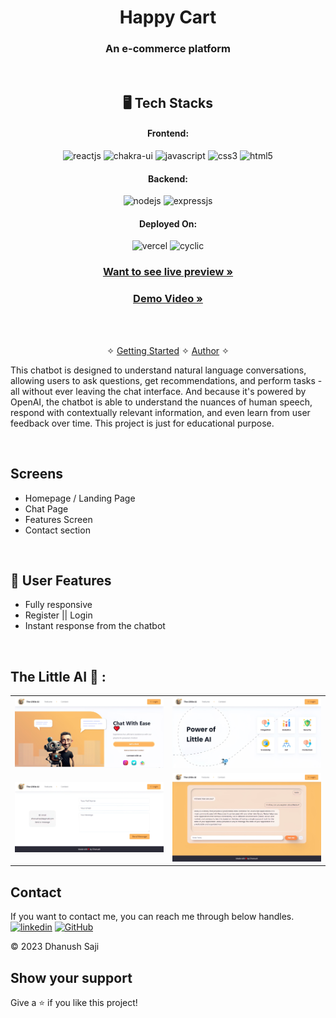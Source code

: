 <h1 align="center">Happy Cart</h1>

<h3 align="center">An e-commerce platform</h3>

<br />


<h2 align="center">🖥️ Tech Stacks</h2>


<h4 align="center">Frontend:</h4>

<p align="center">
  <img src="https://img.shields.io/badge/React-20232A?style=for-the-badge&logo=react&logoColor=61DAFB" alt="reactjs" />
  <img src="https://img.shields.io/badge/Chakra%20UI-3bc7bd?style=for-the-badge&logo=chakraui&logoColor=white" alt="chakra-ui" />
  <img src="https://img.shields.io/badge/JavaScript-323330?style=for-the-badge&logo=javascript&logoColor=F7DF1E" alt="javascript" />
  <img src="https://img.shields.io/badge/CSS3-1572B6?style=for-the-badge&logo=css3&logoColor=white" alt="css3" />
  <img src="https://img.shields.io/badge/HTML5-E34F26?style=for-the-badge&logo=html5&logoColor=white" alt="html5" />
</p>

<h4 align="center">Backend:</h4>

<p align="center">
  <img src="https://img.shields.io/badge/Node.js-339933?style=for-the-badge&logo=nodedotjs&logoColor=white" alt="nodejs" />
   <img src="https://img.shields.io/badge/Express.js-000000?style=for-the-badge&logo=express&logoColor=white" alt="expressjs" />
</p>

<h4 align="center">Deployed On:</h4>

<p align="center">
  <img src="https://img.shields.io/badge/Netlify-00C7B7?style=for-the-badge&logo=netlify&logoColor=white" alt="vercel" />
  <img src="https://img.shields.io/badge/Cyclic-430098?style=for-the-badge&logo=cyclic&logoColor=white" alt="cyclic" />
</p>

<h3 align="center"><a href="https://the-little-ai.netlify.app/"><strong>Want to see live preview »</strong></a></h3>

<h3 align="center"><a href="https://drive.google.com/file/d/14aycmdguORB_THHcGTkikQDUJ2r45pHq/view?usp=share_link"><strong>Demo Video »</strong></a></h3>


<br />

<p align="center">
  <br />&#10023;
  <a href="#The-Little-AI">Getting Started</a> &#10023; 
  <a href="#Contact">Author</a> &#10023;
</p>

This chatbot is designed to understand natural language conversations, allowing users to ask questions, get recommendations, and perform tasks - all without ever leaving the chat interface. And because it's powered by OpenAI, the chatbot is able to understand the nuances of human speech, respond with contextually relevant information, and even learn from user feedback over time. This project is just for educational purpose.

<br />

## Screens 
- Homepage / Landing Page
- Chat Page 
- Features Screen
- Contact section



<br />


 
## 🚀 User Features
- Fully responsive 
- Register || Login 
- Instant response from the chatbot

<br />

## The Little AI 🙈 :

<table>
  <tr>
    <td><img src="https://github.com/Dhanush-Saji/The-Little-AI/blob/main/Images/1.jpg"  alt="home" /></td>
    <td><img  src="https://github.com/Dhanush-Saji/The-Little-AI/blob/main/Images/2.jpg"  alt="features" /></td>
  </tr>
  <tr>
    <td><img  src="https://github.com/Dhanush-Saji/The-Little-AI/blob/main/Images/3.jpg"  alt="contact" /></td>
    <td><img  src="https://github.com/Dhanush-Saji/The-Little-AI/blob/main/Images/4.jpg"  alt="chat" /></td>
  </tr>
 </table>

## Contact

If you want to contact me, you can reach me through below handles. <br />
[![linkedin](https://img.shields.io/badge/Dhanush_Saji-0077B5?style=for-the-badge&logo=linkedin&logoColor=white)](https://www.linkedin.com/in/dhanush-saji/)
[![GitHub](https://img.shields.io/badge/Dhanush_Saji-20232A?style=for-the-badge&logo=Github&logoColor=white)](https://github.com/Dhanush-Saji)



© 2023 Dhanush Saji



## Show your support

Give a ⭐️ if you like this project!
